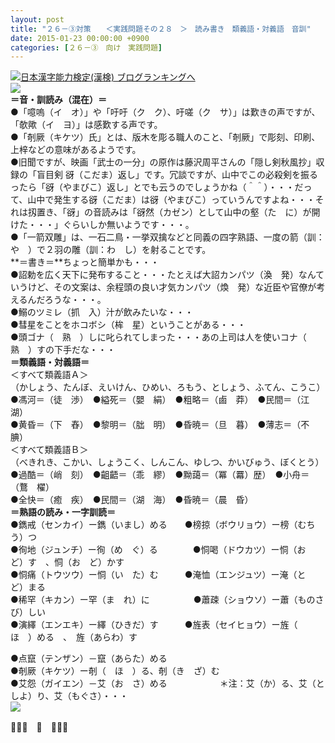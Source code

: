 ```yaml
---
layout: post
title: "２６－③対策　　＜実践問題その２８　＞　読み書き　類義語・対義語　音訓"
date: 2015-01-23 00:00:00 +0900
categories: [２６－③　向け　実践問題]
---
```


[![](/syuusyuu9701/assets/images/２６－③対策-＜実践問題その２８-＞-読み書き-類義語・対義語-音訓-br_c_3028_1.gif)](http://blog.with2.net/link.php?1659096:3028 "日本漢字能力検定(漢検) ブログランキングへ")[日本漢字能力検定(漢検) ブログランキングへ](http://blog.with2.net/link.php?1659096:3028)  
![](/syuusyuu9701/assets/images/２６－③対策-＜実践問題その２８-＞-読み書き-類義語・対義語-音訓-04c75e61b06bdd819b3514be9556e000.png)  
**＝音・訓読み（混在）＝**  
●「噫嗚（イ　オ）」や「吁吁（ク　ク）、吁嗟（ク　サ）」は歎きの声ですが、「欹歟（イ　ヨ）」は感歎する声です。  
●「剞厥（キケツ）氏」とは、版木を彫る職人のこと、「剞厥」で彫刻、印刷、上梓などの意味があるようです。  
●旧聞ですが、映画「武士の一分」の原作は藤沢周平さんの「隠し剣秋風抄」収録の「盲目剣 谺（こだま）返し」です。冗談ですが、山中でこの必殺剣を振るったら「谺（やまびこ）返し」とでも云うのでしょうかね（＾＾）・・・だって、山中で発生する谺（こだま）は谺（やまびこ）っていうんですよね・・・それは扨置き、「谺」の音読みは「谺然（カゼン）として山中の壑（た　に）が開けた・・・」ぐらいしか無いようです・・・。  
●「一箭双雕」は、一石二鳥・一挙双擒などと同義の四字熟語、一度の箭（訓：　や　）で２羽の雕（訓：わ　し）を射ることです。  
**＝書き＝**ちょっと簡単かも・・・  
●詔勅を広く天下に発布すること・・・たとえば大詔カンパツ（渙　発）なんていうけど、その文案は、余程頭の良い才気カンパツ（煥　発）な近臣や官僚が考えるんだろうな・・・。  
●鰯のツミレ（抓　入）汁が飲みたいな・・・  
●彗星をことをホコボシ（桙　星）ということがある・・・  
●頭ゴナ（　熟　）しに叱られてしまった・・・あの上司は人を使いコナ（　熟　）すの下手だな・・・  
**＝類義語・対義語＝**  
＜すべて類義語Ａ＞  
（かしょう、たんぼ、えいけん、ひめい、ろもう、としょう、ふてん、こうこ）  
●馮河＝（徒　渉）　●縊死＝（嬰　絹）　●粗略＝（鹵　莽）　●民間＝（江　湖）  
●黄昏＝（下　舂）　●黎明＝（朏　明）　●昏暁＝（旦　暮）　●薄志＝（不　腆）  
＜すべて類義語Ｂ＞  
（べきれき、こかい、しょうこく、しんこん、ゆしつ、かいびゅう、ぼくとう）  
●過酷＝（峭　刻）　●齟齬＝（乖　繆）　●黝藹＝（冪（羃）歴）　●小舟＝（鶩　櫂）  
●全快＝（癒　疾）　●民間＝（湖　海）　●昏暁＝（晨　昏）  
**＝熟語の読み・一字訓読＝**  
●鐫戒（センカイ）ー鐫（いまし）める　　●榜掠（ボウリョウ）ー榜（むちう）つ  
●徇地（ジュンチ）ー徇（め　ぐ）る　　　　●恫喝（ドウカツ）ー恫（お　ど）す　、恫（お　ど）かす  
●恫痛（トウツウ）ー恫（い　た）む　　　●淹恤（エンジュツ）ー淹（と　ど）まる  
●稀罕（キカン）ー罕（ま　れ）に　　　　　●蕭疎（ショウソ）ー蕭（ものさび）しい  
●演繹（エンエキ）ー繹（ひきだ）す　　　●旌表（セイヒョウ）ー旌（　ほ　）める　、　旌（あらわ）す  
  
●点竄（テンザン）－竄（あらた）める  
●剞厥（キケツ）ー剞（　ほ　）る、剞（き　ざ）む  
●艾怨（ガイエン）－艾（お　さ）める　　　　　　＊注：艾（か）る、艾（としよ）り、艾（もぐさ）・・・  
![](/syuusyuu9701/assets/images/２６－③対策-＜実践問題その２８-＞-読み書き-類義語・対義語-音訓-61a62d90759adddb77252629f549c952.png)  
  
👋👋👋　🐑　👋👋👋  
  
  